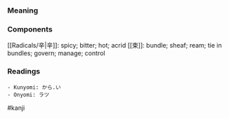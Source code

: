 ### Meaning



### Components

[[Radicals/辛|辛]]: spicy; bitter; hot; acrid [[束]]: bundle; sheaf; ream; tie in bundles; govern; manage; control

### Readings

```
- Kunyomi: から.い
- Onyomi: ラツ
```

#kanji